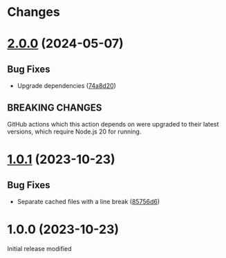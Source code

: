 # Changes

# [2.0.0](https://github.com/prantlf/shelve-changes-action/compare/v1.0.1...v2.0.0) (2024-05-07)

## Bug Fixes

* Upgrade dependencies ([74a8d20](https://github.com/prantlf/shelve-changes-action/commit/74a8d2065c7d73f4eef50d3d5c624c5a2aa0f3b8))

## BREAKING CHANGES

GitHub actions which this action depends on were upgraded to their latest versions, which require Node.js 20 for running.

# [1.0.1](https://github.com/prantlf/shelve-changes-action/compare/v1.0.0...v1.0.1) (2023-10-23)

## Bug Fixes

* Separate cached files with a line break ([85756d6](https://github.com/prantlf/shelve-changes-action/commit/85756d61d545754850e9bfd286ab65040ec75e26))

# 1.0.0 (2023-10-23)

Initial release
modified
